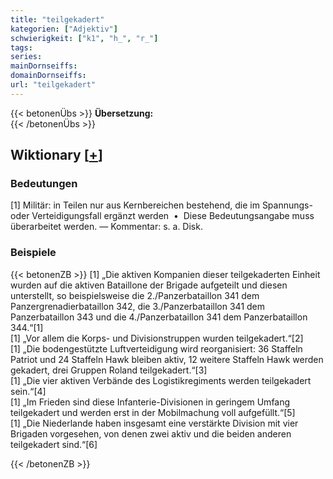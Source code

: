```yaml
---
title: "teilgekadert"
kategorien: ["Adjektiv"]
schwierigkeit: ["k1", "h_", "r_"]
tags:
series:
mainDornseiffs:
domainDornseiffs:
url: "teilgekadert"
---
```


{{< betonenÜbs >}}
**Übersetzung:**  
{{< /betonenÜbs >}}

## Wiktionary [[+](https://de.wiktionary.org/wiki/teilgekadert)]

### Bedeutungen
[1] Militär: in Teilen nur aus Kernbereichen bestehend, die im Spannungs- oder Verteidigungsfall ergänzt werden   •  Diese Bedeutungsangabe muss überarbeitet werden. — Kommentar: s. a. Disk.  

### Beispiele
{{< betonenZB >}}
[1] „Die aktiven Kompanien dieser teilgekaderten Einheit wurden auf die aktiven Bataillone der Brigade aufgeteilt und diesen unterstellt, so beispielsweise die 2./Panzerbataillon 341 dem Panzergrenadierbataillon 342, die 3./Panzerbataillon 341 dem Panzerbataillon 343 und die 4./Panzerbataillon 341 dem Panzerbataillon 344.“[1]  
[1] „Vor allem die Korps- und Divisionstruppen wurden teilgekadert.“[2]  
[1] „Die bodengestützte Luftverteidigung wird reorganisiert: 36 Staffeln Patriot und 24 Staffeln Hawk bleiben aktiv, 12 weitere Staffeln Hawk werden gekadert, drei Gruppen Roland teilgekadert.“[3]  
[1] „Die vier aktiven Verbände des Logistikregiments werden teilgekadert sein.“[4]  
[1] „Im Frieden sind diese Infanterie-Divisionen in geringem Umfang teilgekadert und werden erst in der Mobilmachung voll aufgefüllt.“[5]  
[1] „Die Niederlande haben insgesamt eine verstärkte Division mit vier Brigaden vorgesehen, von denen zwei aktiv und die beiden anderen teilgekadert sind.“[6]  

{{< /betonenZB >}}

